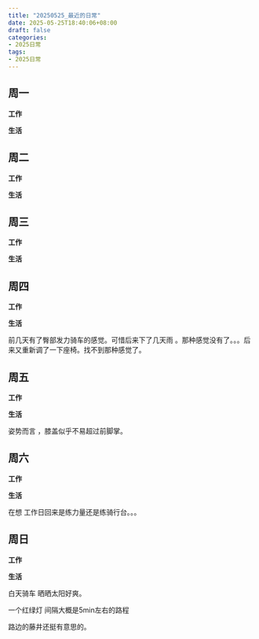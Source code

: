 ```yaml
---
title: "20250525_最近的日常"
date: 2025-05-25T18:40:06+08:00
draft: false
categories:
- 2025日常
tags:
- 2025日常
---
```



## 周一

**工作**



**生活**


## 周二

**工作**



**生活**


## 周三


**工作**



**生活**


## 周四


**工作**



**生活**

前几天有了臀部发力骑车的感觉。可惜后来下了几天雨 。那种感觉没有了。。。后来又重新调了一下座椅。找不到那种感觉了。



## 周五


**工作**



**生活**

姿势而言 ，膝盖似乎不易超过前脚掌。

## 周六


**工作**



**生活**

在想 工作日回来是练力量还是练骑行台。。。


## 周日


**工作**



**生活**


白天骑车 晒晒太阳好爽。

一个红绿灯 间隔大概是5min左右的路程

路边的藤井还挺有意思的。

